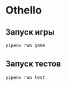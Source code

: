 # Othello

## Запуск игры

```bash
pipenv run game
```

## Запуск тестов

```bash
pipenv run test
```
